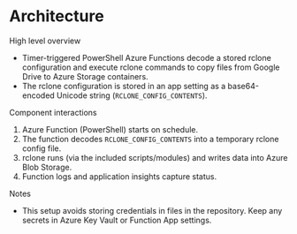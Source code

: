 # Architecture

High level overview

- Timer-triggered PowerShell Azure Functions decode a stored rclone configuration and execute rclone commands to copy files from Google Drive to Azure Storage containers.
- The rclone configuration is stored in an app setting as a base64-encoded Unicode string (`RCLONE_CONFIG_CONTENTS`).

Component interactions

1. Azure Function (PowerShell) starts on schedule.
2. The function decodes `RCLONE_CONFIG_CONTENTS` into a temporary rclone config file.
3. rclone runs (via the included scripts/modules) and writes data into Azure Blob Storage.
4. Function logs and application insights capture status.

Notes

- This setup avoids storing credentials in files in the repository. Keep any secrets in Azure Key Vault or Function App settings.
